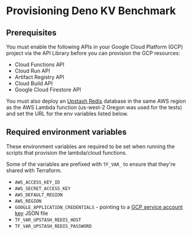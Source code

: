 # Provisioning Deno KV Benchmark
## Prerequisites
You must enable the following APIs in your Google Cloud Platform
(GCP) project via the API Library before you can provision the GCP
resources:

 - Cloud Functions API
 - Cloud Run API
 - Artifact Registry API
 - Cloud Build API
 - Google Cloud Firestore API

You must also deploy an [Upstash Redis] database in the
same AWS region as the AWS Lambda function (us-west-2
Oregon was used for the tests) and set the URL for the
env variables listed below.

## Required environment variables
These environment variables are required to be set when
running the scripts that provision the lambda/cloud functions.

Some of the variables are prefixed with `TF_VAR_` to ensure that
they're shared with Terraform.

 - `AWS_ACCESS_KEY_ID`
 - `AWS_SECRET_ACCESS_KEY`
 - `AWS_DEFAULT_REGION`
 - `AWS_REGION`
 - `GOOGLE_APPLICATION_CREDENTIALS` - pointing to a [GCP service account key] JSON file
 - `TF_VAR_UPSTASH_REDIS_HOST`
 - `TF_VAR_UPSTASH_REDIS_PASSWORD`

<!-- Links -->
[GCP service account key]: https://cloud.google.com/iam/docs/keys-create-delete#creating
[Upstash Redis]: https://upstash.com/redis
